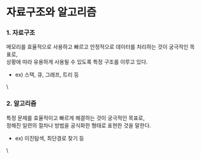 # 자료구조와 알고리즘

### 1. 자료구조

메모리를 효율적으로 사용하고 빠르고 안정적으로 데이터를 처리하는 것이 궁극적인 목표로,\
상황에 따라 유용하게 사용될 수 있도록 특정 구조를 이루고 있다.

* ex) 스택, 큐, 그래프, 트리 등

\


### 2. 알고리즘

특정 문제를 효율적이고 빠르게 해결하는 것이 궁극적인 목표로,\
정해진 일련의 절차나 방법을 공식화한 형태로 표현한 것을 말한다.

* ex) 이진탐색, 최단경로 찾기 등

\
